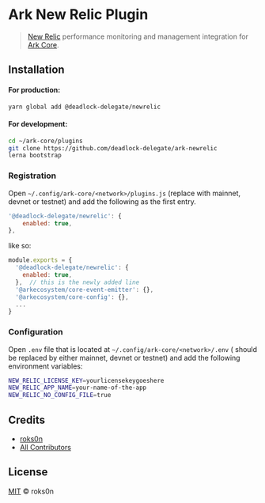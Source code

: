 # Ark New Relic Plugin

> [New Relic](https://newrelic.com) performance monitoring and management integration for [Ark Core](https://github.com/ArkEcosystem/core).

## Installation

#### For production:

`yarn global add @deadlock-delegate/newrelic`

#### For development:


```bash
cd ~/ark-core/plugins
git clone https://github.com/deadlock-delegate/ark-newrelic
lerna bootstrap
```

### Registration

Open `~/.config/ark-core/<network>/plugins.js` (replace <network> with mainnet, devnet or testnet) and add the following as the first entry.

```js
'@deadlock-delegate/newrelic': {
    enabled: true,
},
```

like so:

```js
module.exports = {
  '@deadlock-delegate/newrelic': {
    enabled: true,
  },  // this is the newly added line
  '@arkecosystem/core-event-emitter': {},
  '@arkecosystem/core-config': {},
  ...
}
```

### Configuration

Open `.env` file that is located at `~/.config/ark-core/<network>/.env` (<network> should be replaced by either mainnet, devnet or testnet) and add the following environment variables:

```bash
NEW_RELIC_LICENSE_KEY=yourlicensekeygoeshere
NEW_RELIC_APP_NAME=your-name-of-the-app
NEW_RELIC_NO_CONFIG_FILE=true
```

## Credits

- [roks0n](https://github.com/roks0n)
- [All Contributors](../../../../contributors)

## License

[MIT](LICENSE) © roks0n
